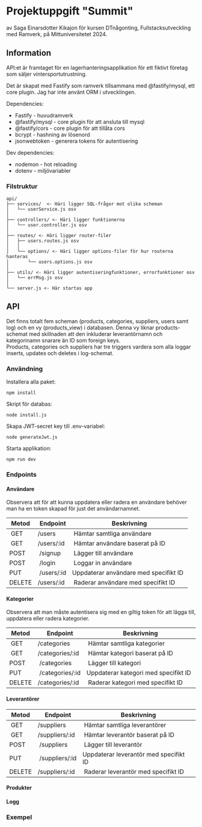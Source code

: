 # Projektuppgift "Summit"

av Saga Einarsdotter Kikajon för kursen DTnågonting, Fullstacksutveckling med Ramverk, på Mittuniversitetet 2024.

## Information

API:et är framtaget för en lagerhanteringsapplikation för ett fiktivt företag som säljer vintersportutrustning.

Det är skapat med Fastify som ramverk tillsammans med @fastify/mysql, ett core plugin. Jag har inte använt ORM i utvecklingen.

Dependencies:

-   Fastify - huvudramverk
-   @fastify/mysql - core plugin för att ansluta till mysql
-   @fastify/cors - core plugin för att tillåta cors
-   bcrypt - hashning av lösenord
-   jsonwebtoken - generera tokens för autentisering

Dev dependencies:

-   nodemon - hot reloading
-   dotenv - miljövariabler

### Filstruktur

```
api/
├── services/  <- Häri ligger SQL-frågor mot olika scheman
│   └── userService.js osv
│
├── controllers/ <- Häri ligger funktionerna
│   └── user.controller.js osv
│
├── routes/ <- Häri ligger router-filer
│   ├── users.routes.js osv
│   │
│   └── options/ <- Häri ligger options-filer för hur routerna hanteras
│       └── users.options.js osv
│
├── utils/ <- Häri ligger autentiseringfunktioner, errorfunktioner osv
│   └── errMsg.js osv
│
└── server.js <- Här startas app
```

## API

Det finns totalt fem scheman (products, categories, suppliers, users samt log) och en vy (products_view) i databasen. Denna vy liknar products-schemat med skillnaden att den inkluderar leverantörnamn och kategorinamn snarare än ID som foreign keys.  
Products, categories och suppliers har tre triggers vardera som alla loggar inserts, updates och deletes i log-schemat.

### Användning

Installera alla paket:

```
npm install
```

Skript för databas:

```
node install.js
```

Skapa JWT-secret key till .env-variabel:

```
node generateJwt.js
```

Starta applikation:

```
npm run dev
```

### Endpoints

#### Användare

Observera att för att kunna uppdatera eller radera en användare behöver man ha en token skapad för just det användarnamnet.

| Metod  |  Endpoint   |  Beskrivning                           |
| ------ | ----------- | -------------------------------------- |
|  GET   | /users      |  Hämtar samtliga användare             |
|  GET   | /users/:id  |  Hämtar användare baserat på ID        |
| POST   |  /signup    |  Lägger till användare                 |
| POST   |  /login     |  Loggar in användare                   |
| PUT    |  /users/:id | Uppdaterar användare med specifikt ID  |
| DELETE | /users/:id  |  Raderar användare med specifikt ID    |

#### Kategorier

Observera att man måste autentisera sig med en giltig token för att lägga till, uppdatera eller radera kategorier.

| Metod  |  Endpoint        |  Beskrivning                          |
| ------ | ---------------- | ------------------------------------- |
|  GET   | /categories      |  Hämtar samtliga kategorier           |
|  GET   | /categories/:id  |  Hämtar kategori baserat på ID        |
| POST   |  /categories     |  Lägger till kategori                 |
| PUT    |  /categories/:id | Uppdaterar kategori med specifikt ID  |
| DELETE | /categories/:id  |  Raderar kategori med specifikt ID    |

#### Leverantörer

| Metod  |  Endpoint       |  Beskrivning                            |
| ------ | --------------- | --------------------------------------- |
|  GET   | /suppliers      |  Hämtar samtliga leverantörer           |
|  GET   | /suppliers/:id  |  Hämtar leverantör baserat på ID        |
| POST   |  /suppliers     |  Lägger till leverantör                 |
| PUT    |  /suppliers/:id | Uppdaterar leverantör med specifikt ID  |
| DELETE | /suppliers/:id  |  Raderar leverantör med specifikt ID    |

#### Produkter

#### Logg

### Exempel

